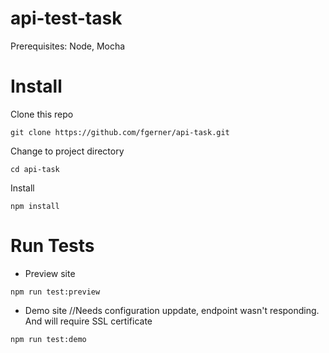 # api-test-task

Prerequisites:
  Node,
  Mocha

# Install

Clone this repo

`git clone https://github.com/fgerner/api-task.git`

Change to project directory

`cd api-task`

Install 

`npm install`

# Run Tests
- Preview site

`npm run test:preview`

- Demo site //Needs configuration uppdate, endpoint wasn't responding. And will require SSL certificate

`npm run test:demo`


